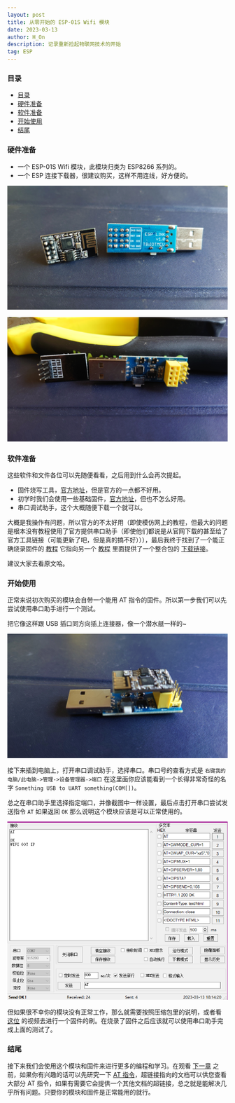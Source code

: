 ```yaml
---
layout: post
title: 从零开始的 ESP-01S Wifi 模块
date: 2023-03-13
author: H_On
description: 记录重新捡起物联网技术的开始
tag: ESP
---
```


### 目录
- [目录](#目录)
- [硬件准备](#硬件准备)
- [软件准备](#软件准备)
- [开始使用](#开始使用)
- [结尾](#结尾)

### 硬件准备
* 一个 ESP-01S Wifi 模块，此模块归类为 ESP8266 系列的。
* 一个 ESP 连接下载器，很建议购买，这样不用连线，好方便的。

![ESP-01S和下载器](/images/20230313/DSC_0011.JPG)

![ESP-01S和下载器](/images/20230313/DSC_0012.JPG)

### 软件准备
这些软件和文件各位可以先随便看看，之后用到什么会再次提起。
* 固件烧写工具，[官方地址](https://www.espressif.com.cn/zh-hans/support/download/other-tools?keys=&field_type_tid%5B%5D=14)，但是官方的一点都不好用。
* 初学时我们会使用一些基础固件，[官方地址](https://www.espressif.com.cn/zh-hans/support/download/at?keys=&field_type_tid%5B%5D=14)，但也不怎么好用。
* 串口调试助手，这个大概随便下载一个就可以。

大概是我操作有问题，所以官方的不太好用（即使模仿网上的教程，但最大的问题是根本没有教程使用了官方提供串口助手（即使他们都说是从官网下载的甚至给了官方工具链接（可能更新了吧，但是真的搞不好））），最后我终于找到了一个能正确烧录固件的 [教程](https://blog.csdn.net/qq_44906181/article/details/125827763) 它指向另一个 [教程](http://ultirobot.com/2019/02/18/esp8266-01-2/) 里面提供了一个整合包的 [下载链接](https://pan.baidu.com/s/1AOj3WIS9LmiDhPGuyR518g#list/path=%2F)。

建议大家去看原文哈。

### 开始使用
正常来说初次购买的模块会自带一个能用 AT 指令的固件。所以第一步我们可以先尝试使用串口助手进行一个测试。

把它像这样跟 USB 插口同方向插上连接器，像一个潜水艇一样的~

![连接下载器](/images/20230313/DSC_0013.JPG)

接下来插到电脑上，打开串口调试助手，选择串口。串口号的查看方式是 `右键我的电脑/此电脑->管理->设备管理器->端口` 在这里面你应该能看到一个长得非常奇怪的名字 `Something USB to UART something(COM[])`。

总之在串口助手里选择指定端口，并像截图中一样设置，最后点击打开串口尝试发送指令 `AT` 如果返回 `OK` 那么说明这个模块应该是可以正常使用的。

![串口助手](/images/20230313/%E4%B8%B2%E5%8F%A3%E5%8A%A9%E6%89%8B.png)

但如果很不幸你的模块没有正常工作，那么就需要按照压缩包里的说明，或者看 [这位](https://www.bilibili.com/video/av43997992/?zw&spm_id_from=888.80996.embed_old&vd_source=b0386bf987c7b52bc07dc18f1c11d4b0) 的视频去进行一个固件的刷。在烧录了固件之后应该就可以使用串口助手完成上面的测试了。

### 结尾
接下来我们会使用这个模块和固件来进行更多的编程和学习。在观看 [下一章](https://hybrogen.github.io/2023/03/pico04ESP02/) 之前，如果你有兴趣的话可以先研究一下 [AT 指令](https://www.espressif.com.cn/sites/default/files/documentation/4a-esp8266_at_instruction_set_cn.pdf)，超链接指向的文档可以供您查看大部分 AT 指令，如果有需要它会提供一个其他文档的超链接，总之就是能解决几乎所有问题。只要你的模块和固件是正常能用的就行。
